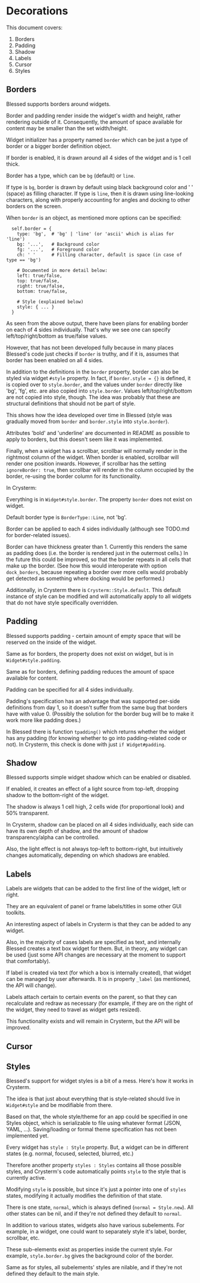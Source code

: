 # Decorations

This document covers:

1. Borders
2. Padding
3. Shadow
4. Labels
5. Cursor
6. Styles

## Borders

Blessed supports borders around widgets.

Border and padding render inside the widget's width and height, rather rendering outside of it. Consequently,
the amount of space available for content may be smaller than the set width/height.

Widget initializer has a property named `border` which can be just a type of border or a bigger border definition object.

If border is enabled, it is drawn around all 4 sides of the widget and is 1 cell thick.

Border has a type, which can be `bg` (default) or `line`.

If type is `bg`, border is drawn by default using black background color and ' ' (space) as filling character.
If type is `line`, then it is drawn using line-looking characters, along with properly accounting for angles and docking to other borders on the screen.

When `border` is an object, as mentioned more options can be specified:

```
  self.border = {
    type: 'bg',  # 'bg' | 'line' (or 'ascii' which is alias for 'line')
    bg: '...',   # Background color
    fg: '...',   # Foreground color
    ch: ' '      # Filling character, default is space (in case of type == 'bg')

    # Documented in more detail below:
    left: true/false,
    top: true/false,
    right: true/false,
    bottom: true/false,

    # Style (explained below)
    style: { ... }
  }
```

As seen from the above output, there have been plans for enabling border on each of 4 sides individually.
That's why we see one can specify left/top/right/bottom as true/false values.

However, that has not been developed fully because in many places Blessed's code just checks if
`border` is truthy, and if it is, assumes that border has been enabled on all 4 sides.

In addition to the definitions in the `border` property, border can also be styled via widget `#style` property.
In fact, if `border.style = {}` is defined, it is copied over to `style.border`, and the values under `border`
directly like 'bg', 'fg', etc. are also copied into `style.border`. Values left/top/right/bottom are not copied
into style, though. The idea was probably that these are structural definitions that should not be part
of style.

This shows how the idea developed over time in Blessed (style was gradually moved from `border` and `border.style`
into `style.border`).

Attributes 'bold' and 'underline' are documented in README as possible to apply to borders, but this doesn't
seem like it was implemented.

Finally, when a widget has a scrollbar, scrollbar will normally render in the rightmost column of the
widget. When border is enabled, scrollbar will render one position inwards. However, if scrollbar has the
setting `ignoreBorder: true`, then scrollbar will render in the column occupied by the border, re-using
the border column for its functionality.

In Crysterm:

Everything is in `Widget#style.border`. The property `border` does not exist on widget.

Default border type is `BorderType::Line`, not 'bg'.

Border can be applied to each 4 sides individually (although see TODO.md for border-related issues).

Border can have thickness greater than 1. Currently this renders the same as padding does (i.e. the
border is rendered just in the outermost cells.) In the future this could be improved, so that the
border repeats in all cells that make up the border. (See how this would interoperate with option
`dock_borders`, because repeating a border over more cells would probably get detected as something
where docking would be performed.)

Additionally, in Crysterm there is `Crysterm::Style.default`. This default instance of style can be
modified and will automatically apply to all widgets that do not have style specifically overridden.

## Padding

Blessed supports padding - certain amount of empty space that will be reserved on the inside of the widget.

Same as for borders, the property does not exist on widget, but is in `Widget#style.padding`.

Same as for borders, defining padding reduces the amount of space available for content.

Padding can be specified for all 4 sides individually.

Padding's specification has an advantage that was supported per-side definitions from day 1, so it
doesn't suffer from the same bug that borders have with value 0. (Possibly the solution for the border
bug will be to make it work more like padding does.)

In Blessed there is function `tpadding()` which returns whether the widget has any padding (for
knowing whether to go into padding-related code or not). In Crysterm, this check is done with
just `if Widget#padding`.

## Shadow

Blessed supports simple widget shadow which can be enabled or disabled.

If enabled, it creates an effect of a light source from top-left, dropping shadow to the
bottom-right of the widget.

The shadow is always 1 cell high, 2 cells wide (for proportional look) and 50% transparent.

In Crysterm, shadow can be placed on all 4 sides individually, each side can have its own
depth of shadow, and the amount of shadow transparency/alpha can be controlled.

Also, the light effect is not always top-left to bottom-right, but intuitively changes
automatically, depending on which shadows are enabled.

## Labels

Labels are widgets that can be added to the first line of the widget, left or right.

They are an equivalent of panel or frame labels/titles in some other GUI toolkits.

An interesting aspect of labels in Crysterm is that they can be added to any widget.

Also, in the majority of cases labels are specified as text, and internally Blessed creates
a text box widget for them. But, in theory, any widget can be used (just some API changes
are necessary at the moment to support that comfortably).

If label is created via text (for which a box is internally created), that widget can
be managed by user afterwards. It is in property `_label` (as mentioned, the API will change).

Labels attach certain to certain events on the parent, so that they can recalculate
and redraw as necessary (for example, if they are on the right of the widget, they need to
travel as widget gets resized).

This functionality exists and will remain in Crysterm, but the API will be improved.

## Cursor

## Styles

Blessed's support for widget styles is a bit of a mess. Here's how it works in Crysterm.

The idea is that just about everything that is style-related should live in `Widget#style`
and be modifiable from there.

Based on that, the whole style/theme for an app could be specified in one Styles
object, which is serializable to file using whatever format (JSON, YAML, ...).
Saving/loading or formal theme specification has not been implemented yet.

Every widget has `style : Style` property. But, a widget can be in different states (e.g.
normal, focused, selected, blurred, etc.)

Therefore another property `styles : Styles` contains all those possible styles, and
Crysterm's code automatically points `style` to the style that is currently active.

Modifying `style` is possible, but since it's just a pointer into one of `styles` states,
modifying it actually modifies the definition of that state.

There is one state, `normal`, which is always defined (`normal = Style.new`). All other
states can be nil, and if they're not defined they default to `normal`.

In addition to various states, widgets also have various subelements. For example, in a
widget, one could want to separately style it's label, border, scrollbar, etc.

These sub-elements exist as properties inside the current style. For example,
`style.border.bg` gives the background color of the border.

Same as for styles, all subelements' styles are nilable, and if they're not defined
they default to the main style.

